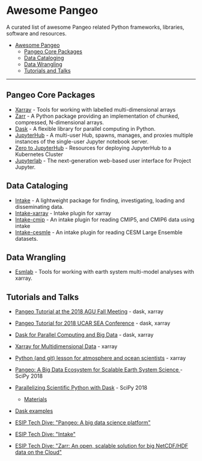 # Awesome Pangeo

A curated list of awesome Pangeo related Python frameworks, libraries, software and resources.

- [Awesome Pangeo](#awesome-pangeo)
   - [Pangeo Core Packages](pangeo-core-packages)
   - [Data Cataloging](#data-cataloging)
   - [Data Wrangling](#data-wrangling)
   - [Tutorials and Talks](#tutorials-and-talks)
   
----

## Pangeo Core Packages

* [Xarray](http://xarray.pydata.org/en/stable/) - Tools for working with labelled multi-dimensional arrays
* [Zarr](https://zarr.readthedocs.io/en/stable/) - A Python package providing an implementation of chunked, compressed, N-dimensional arrays.
* [Dask](http://docs.dask.org/en/latest/) - A flexible library for parallel computing in Python.
* [JupyterHub](https://jupyterhub.readthedocs.io/en/stable/) -  A multi-user Hub, spawns, manages, and proxies multiple instances of the single-user Jupyter notebook server. 
* [Zero to JupyterHub](https://zero-to-jupyterhub.readthedocs.io/en/latest/index.html) - Resources for deploying JupyterHub to a Kubernetes Cluster 
* [Jupyterlab](https://jupyterlab.readthedocs.io/en/stable/) - The next-generation web-based user interface for Project Jupyter.



## Data Cataloging

* [Intake](https://intake.readthedocs.io/en/latest/) - A lightweight package for finding, investigating, loading and disseminating data.
* [Intake-xarray](https://github.com/ContinuumIO/intake-xarray) - Intake plugin for xarray
* [Intake-cmip](https://intake-cmip.readthedocs.io/en/latest/) - An intake plugin for reading CMIP5, and CMIP6 data using intake
* [Intake-cesmle](https://intake-cesmle.readthedocs.io/en/latest/) - An intake plugin for reading CESM Large Ensemble datasets.


## Data Wrangling

* [Esmlab](https://esmlab.readthedocs.io/en/latest/) - Tools for working with earth system multi-model analyses with xarray.

## Tutorials and Talks

* [Pangeo Tutorial at the 2018 AGU Fall Meeting](https://github.com/pangeo-data/pangeo-tutorial-agu-2018) - dask, xarray
* [Pangeo Tutorial for 2018 UCAR SEA Conference](https://github.com/pangeo-data/pangeo-tutorial-sea-2018) - dask, xarray
* [Dask for Parallel Computing and Big Data](https://rabernat.github.io/research_computing/dask-for-parallel-computing-and-big-data.html) - dask, xarray
* [Xarray for Multidimensional Data](https://rabernat.github.io/research_computing_2018/xarray.html) - xarray
* [Python (and git) lesson for atmosphere and ocean scientists](https://github.com/carpentrieslab/python-aos-lesson) - xarray

* [Pangeo: A Big Data Ecosystem for Scalable Earth System Science ](https://youtu.be/2rgD5AJsAbE) - SciPy 2018
* [Parallelizing Scientific Python with Dask](https://www.youtube.com/watch?v=mqdglv9GnM8) - SciPy 2018
   - [Materials](https://github.com/martindurant/dask-tutorial-scipy-2018)
* [Dask examples](https://github.com/dask/dask-examples)

* [ESIP Tech Dive: "Pangeo: A big data science platform"](https://youtu.be/mDrjGxaXQT4)
* [ESIP Tech Dive: "Intake"](https://youtu.be/PSD7r3JFml0)
* [ESIP Tech Dive: "Zarr: An open, scalable solution for big NetCDF/HDF data on the Cloud"](https://youtu.be/np_p4JBAIYI)
